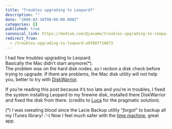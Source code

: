 ```yaml
---
title: "Troubles upgrading to Leopard?"
description: ""
date: "2008-02-10T00:00:00.000Z"
categories: []
published: true
canonical_link: https://medium.com/@javame/troubles-upgrading-to-leopard-a9f88f710873
redirect_from:
  - /troubles-upgrading-to-leopard-a9f88f710873
---
```


I had few troubles upgrading to Leopard.   
Basically the Mac didn’t start anymore(\*).   
The problem was on the hard disk nodes, so I reckon a disk check before trying to upgrade. If there are problems, the Mac disk utility will not help you, better to try with [DiskWarrior](http://www.alsoft.com/DiskWarrior/).

If you’re reading this post because it’s too late and you’re in troubles, I fixed the system installing Leopard to my firewire disk, installed there DiskWarrior and fixed the disk from there. (credits to [Luca](http://www.lucagrulla.it/) for the pragmatic solution).

(\*) I was sweating blood since the Lacie Backup utility “_forgot_” to backup all my iTunes library! :’-( Now I feel much safer with the [time machine](http://www.apple.com/macosx/features/timemachine.html), great app.
